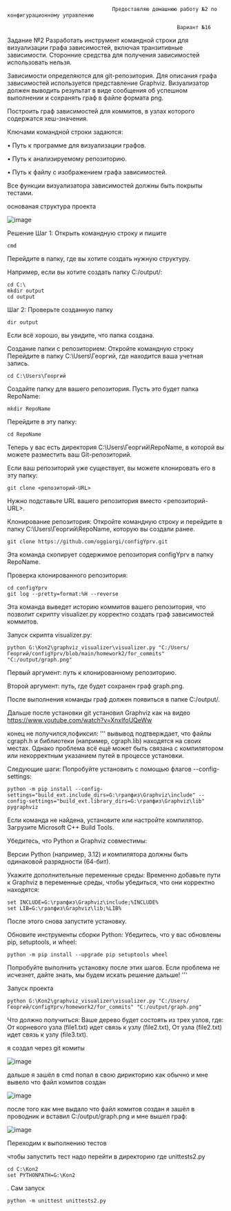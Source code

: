                                       Предоставляю домашнюю работу №2 по конфигурационному управлению

                                                           Вариант №16
Задание №2
Разработать инструмент командной строки для визуализации графа
зависимостей, включая транзитивные зависимости. Сторонние средства для
получения зависимостей использовать нельзя.

Зависимости определяются для git-репозитория. Для описания графа
зависимостей используется представление Graphviz. Визуализатор должен
выводить результат в виде сообщения об успешном выполнении и сохранять граф
в файле формата png.

Построить граф зависимостей для коммитов, в узлах которого содержатся
хеш-значения.

Ключами командной строки задаются:

• Путь к программе для визуализации графов.

• Путь к анализируемому репозиторию.

• Путь к файлу с изображением графа зависимостей.

Все функции визуализатора зависимостей должны быть покрыты тестами.

основаная структура проекта

![image](https://github.com/user-attachments/assets/acc6802d-73ea-467e-bbac-b96a29d47883)

Решение
Шаг 1: Открыть командную строку и пишите

    cmd

Перейдите в папку, где вы хотите создать нужную структуру.

Например, если вы хотите создать папку C:/output/:

    cd C:\
    mkdir output
    cd output
Шаг 2: Проверьте созданную папку

    dir output
Если всё хорошо, вы увидите, что папка создана.

Создание папки с репозиторием:
Откройте командную строку
Перейдите в папку C:\Users\Георгий, где находится ваша учетная запись.

    cd C:\Users\Георгий
Создайте папку для вашего репозитория. Пусть это будет папка RepoName:

    mkdir RepoName
Перейдите в эту папку:

    cd RepoName
Теперь у вас есть директория C:\Users\Георгий\RepoName, в которой вы можете разместить ваш Git-репозиторий.

Если ваш репозиторий уже существует, вы можете клонировать его в эту папку:

    git clone <репозиторий-URL>
Нужно подставьте URL вашего репозитория вместо <репозиторий-URL>.

Клонирование репозитория:
Откройте командную строку и перейдите в папку C:\Users\Георгий\RepoName, которую вы создали ранее.

    git clone https://github.com/oggiorgi/configYprv.git
Эта команда скопирует содержимое репозитория configYprv в папку RepoName.

Проверка клонированного репозитория:

    cd configYprv
    git log --pretty=format:%H --reverse
Эта команда выведет историю коммитов вашего репозитория, что позволит скрипту visualizer.py корректно создать граф зависимостей коммитов.

Запуск скрипта visualizer.py:
  
    python G:\Kon2\graphviz_visualizer\visualizer.py "C:/Users/Георгий/configYprv/blob/main/homework2/for_commits" "C:/output/graph.png"
Первый аргумент: путь к клонированному репозиторию.

Второй аргумент: путь, где будет сохранен граф graph.png.

После выполнения команды граф должен появиться в папке C:/output/.

Дальше после установки git установил Graphviz как на видео https://www.youtube.com/watch?v=XnxIfoUQeWw

конец не получился,пофиксил:
'''
вывывод подтверждает, что файлы cgraph.h и библиотеки (например, cgraph.lib) находятся на своих местах. Однако проблема всё ещё может быть связана с компилятором или некорректным указанием путей в процессе установки.

Следующие шаги:
Попробуйте установить с помощью флагов --config-settings:

    python -m pip install --config-settings="build_ext.include_dirs=G:\грапфиз\Graphviz\include" --config-settings="build_ext.library_dirs=G:\грапфиз\Graphviz\lib" pygraphviz

Если команда не найдена, установите или настройте компилятор. Загрузите Microsoft C++ Build Tools.

Убедитесь, что Python и Graphviz совместимы:

Версии Python (например, 3.12) и компилятора должны быть одинаковой разрядности (64-бит).

Укажите дополнительные переменные среды: Временно добавьте пути к Graphviz в переменные среды, чтобы убедиться, что они корректно находятся:

    set INCLUDE=G:\грапфиз\Graphviz\include;%INCLUDE%
    set LIB=G:\грапфиз\Graphviz\lib;%LIB%
После этого снова запустите установку.

Обновите инструменты сборки Python: Убедитесь, что у вас обновлены pip, setuptools, и wheel:

    python -m pip install --upgrade pip setuptools wheel
Попробуйте выполнить установку после этих шагов. Если проблема не исчезнет, дайте знать, мы будем искать решение дальше!
'''

Запуск проекта

    python G:\Kon2\graphviz_visualizer\visualizer.py "C:/Users/Георгий/configYprv/homework2/for_commits" "C:/output/graph.png"

Что должно получиться:
Ваше дерево будет состоять из трех узлов, где:
От корневого узла (file1.txt) идет связь к узлу (file2.txt),
От узла (file2.txt) идет связь к узлу (file3.txt).

я создал через git комиты

![image](https://github.com/user-attachments/assets/ec0569c1-3de2-498e-a387-2833280f7a98)


дальше я зашёл в cmd попал в свою дирикторию как обычно и мне вывело что файл комитов создан

![image](https://github.com/user-attachments/assets/7fb06707-b710-4c4a-968e-8df23eaf5727)


после того как мне выдало что файл комитов создан я зашёл в проводник и вставил C:/output/graph.png и мне вышел граф:

![image](https://github.com/user-attachments/assets/07d3ded8-29f4-4f70-b19c-f23490a0edb9)

Переходим к выполнению тестов

чтобы запустить тест надо перейти в директорию где unittests2.py
     
    cd C:\Kon2
    set PYTHONPATH=G:\Kon2
.
Сам запуск

    python -m unittest unittests2.py

